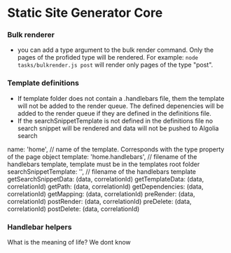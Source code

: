 # Static Site Generator Core


### Bulk renderer
- you can add a type argument to the bulk render command. Only the pages of the profided type will be rendered. For example: `node tasks/bulkrender.js post` will render only pages of the type "post".



### Template definitions

- If template folder does not contain a .handlebars file, them the template will not be added to the render queue. The defined depenencies will be added to the render queue if they are defined in the definitions file.
- If the searchSnippetTemplate is not defined in the definitions file no search snippet will be rendered and data will not be pushed to Algolia search


name: 'home', // name of the template. Corresponds with the type property of the page object
template: 'home.handlebars', // filename of the handlebars template, template must be in the templates root folder
searchSnippetTemplate: '', // filename of the handlebars template
getSearchSnippetData: (data, correlationId)
getTemplateData: (data, correlationId)
getPath: (data, correlationId)
getDependencies: (data, correlationId)
getMapping: (data, correlationId)
preRender: (data, correlationId)
postRender: (data, correlationId)
preDelete: (data, correlationId)
postDelete: (data, correlationId)



### Handlebar helpers

What is the meaning of life?
We dont know
